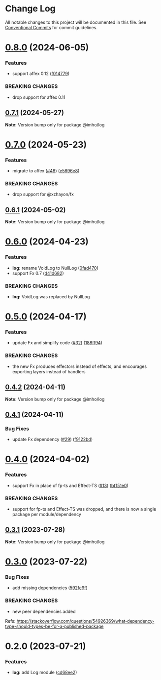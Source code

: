 # Change Log

All notable changes to this project will be documented in this file.
See [Conventional Commits](https://conventionalcommits.org) for commit guidelines.

# [0.8.0](https://github.com/xzhayon/imho/compare/@imho/log@0.7.1...@imho/log@0.8.0) (2024-06-05)


### Features

* support affex 0.12 ([f014779](https://github.com/xzhayon/imho/commit/f014779007abf2cb82a35170cd57d25ef35ed06f))


### BREAKING CHANGES

* drop support for affex 0.11





## [0.7.1](https://github.com/xzhayon/imho/compare/@imho/log@0.7.0...@imho/log@0.7.1) (2024-05-27)

**Note:** Version bump only for package @imho/log





# [0.7.0](https://github.com/xzhayon/imho/compare/@imho/log@0.6.1...@imho/log@0.7.0) (2024-05-23)


### Features

* migrate to affex ([#48](https://github.com/xzhayon/imho/issues/48)) ([e5696e8](https://github.com/xzhayon/imho/commit/e5696e80877e81122fa385a92a23a59383b422f7))


### BREAKING CHANGES

* drop support for @xzhayon/fx





## [0.6.1](https://github.com/xzhavilla/imho/compare/@imho/log@0.6.0...@imho/log@0.6.1) (2024-05-02)

**Note:** Version bump only for package @imho/log





# [0.6.0](https://github.com/xzhavilla/imho/compare/@imho/log@0.5.0...@imho/log@0.6.0) (2024-04-23)


### Features

* **log:** rename VoidLog to NullLog ([0fad470](https://github.com/xzhavilla/imho/commit/0fad4708e51c8b7ed87de110b6ce4b7482ec44d4))
* support Fx 0.7 ([d41d682](https://github.com/xzhavilla/imho/commit/d41d6825478b88edbdca9ce0bb28d8539fc45ac2))


### BREAKING CHANGES

* **log:** VoidLog was replaced by NullLog





# [0.5.0](https://github.com/xzhavilla/imho/compare/@imho/log@0.4.2...@imho/log@0.5.0) (2024-04-17)


### Features

* update Fx and simplify code ([#32](https://github.com/xzhavilla/imho/issues/32)) ([188ff94](https://github.com/xzhavilla/imho/commit/188ff94fd351eff643c9a119ce1ba017f8ad3dc5))


### BREAKING CHANGES

* the new Fx produces effectors instead of effects, and encourages exporting layers instead of handlers





## [0.4.2](https://github.com/xzhavilla/imho/compare/@imho/log@0.4.1...@imho/log@0.4.2) (2024-04-11)

**Note:** Version bump only for package @imho/log





## [0.4.1](https://github.com/xzhavilla/imho/compare/@imho/log@0.4.0...@imho/log@0.4.1) (2024-04-11)


### Bug Fixes

* update Fx dependency ([#29](https://github.com/xzhavilla/imho/issues/29)) ([f9122bd](https://github.com/xzhavilla/imho/commit/f9122bd0d179cb2fa84c33612d0704c789b7f4b5))





# [0.4.0](https://github.com/xzhavilla/imho/compare/@imho/log@0.3.1...@imho/log@0.4.0) (2024-04-02)


### Features

* support Fx in place of fp-ts and Effect-TS ([#13](https://github.com/xzhavilla/imho/issues/13)) ([bf151e0](https://github.com/xzhavilla/imho/commit/bf151e0d369a639b921eb9eb98727a6a85609f3d))


### BREAKING CHANGES

* support for fp-ts and Effect-TS was dropped, and there is now a single package per module/dependency





## [0.3.1](https://github.com/xzhavilla/imho/compare/@imho/log@0.3.0...@imho/log@0.3.1) (2023-07-28)

**Note:** Version bump only for package @imho/log





# [0.3.0](https://github.com/xzhavilla/imho/compare/@imho/log@0.2.0...@imho/log@0.3.0) (2023-07-22)


### Bug Fixes

* add missing dependencies ([592fc9f](https://github.com/xzhavilla/imho/commit/592fc9fe916394c22211a5f2d1e7b7cc644e401c))


### BREAKING CHANGES

* new peer dependencies added

Refs: https://stackoverflow.com/questions/54926369/what-dependency-type-should-types-be-for-a-published-package





# 0.2.0 (2023-07-21)


### Features

* **log:** add Log module ([cd68ee2](https://github.com/xzhavilla/imho/commit/cd68ee26bdcc1fea94415683b5934b7a9c3fa95f))
